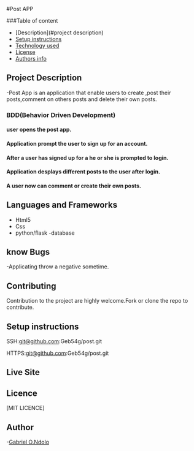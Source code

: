 #Post APP

###Table of content

- [Description](#project description)
- [Setup instructions](#setup-instructions)
- [Technology used](#language-and-frameworks)
- [License](#license)
- [Authors info](#Author)

## Project Description

-Post App is an application that enable users to create ,post their posts,comment on others posts and delete their own posts.

### BDD(Behavior Driven Development)

#### user opens the post app.

#### Application prompt the user to sign up for an account.

#### After a user has signed up for a he or she is prompted to login.

#### Application desplays different posts to the user after login.

#### A user now can comment or create their own posts.


## Languages and Frameworks

- Html5
- Css
- python/flask
-database

## know Bugs

-Applicating throw a negative sometime.

## Contributing

Contribution to the project are highly welcome.Fork or clone the repo to contribute.

## Setup instructions

SSH:git@github.com:Geb54g/post.git

HTTPS:git@github.com:Geb54g/post.git

## Live Site

## Licence

[MIT LICENCE]

## Author

-[Gabriel O.Ndolo](https://github.com/Geb54g)
